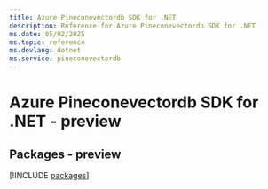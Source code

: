 ```yaml
---
title: Azure Pineconevectordb SDK for .NET
description: Reference for Azure Pineconevectordb SDK for .NET
ms.date: 05/02/2025
ms.topic: reference
ms.devlang: dotnet
ms.service: pineconevectordb
---
```

# Azure Pineconevectordb SDK for .NET - preview
## Packages - preview
[!INCLUDE [packages](pineconevectordb-index.md)]